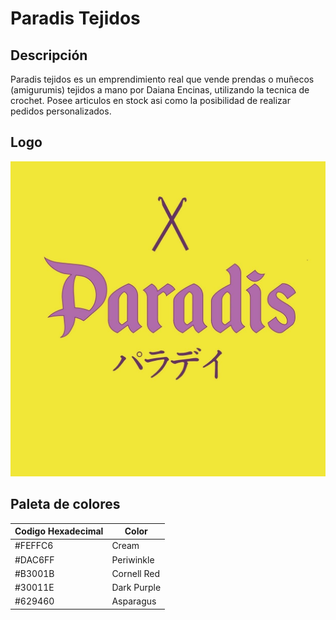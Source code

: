 # Paradis Tejidos

  

## Descripción

  

Paradis tejidos es un emprendimiento real que vende prendas o muñecos (amigurumis) tejidos a mano por Daiana Encinas, utilizando la tecnica de crochet. Posee articulos en stock asi como la posibilidad de realizar pedidos personalizados.

  

## Logo

  

![Logo Paradis Tejidos](./assets/logo%20paradis.jpg)

  

## Paleta de colores

  
|Codigo Hexadecimal|Color  |
|--|--|
|#FEFFC6  | Cream |
|#DAC6FF|Periwinkle|
|#B3001B|Cornell Red|
|#30011E|Dark Purple|
|#629460|Asparagus|

